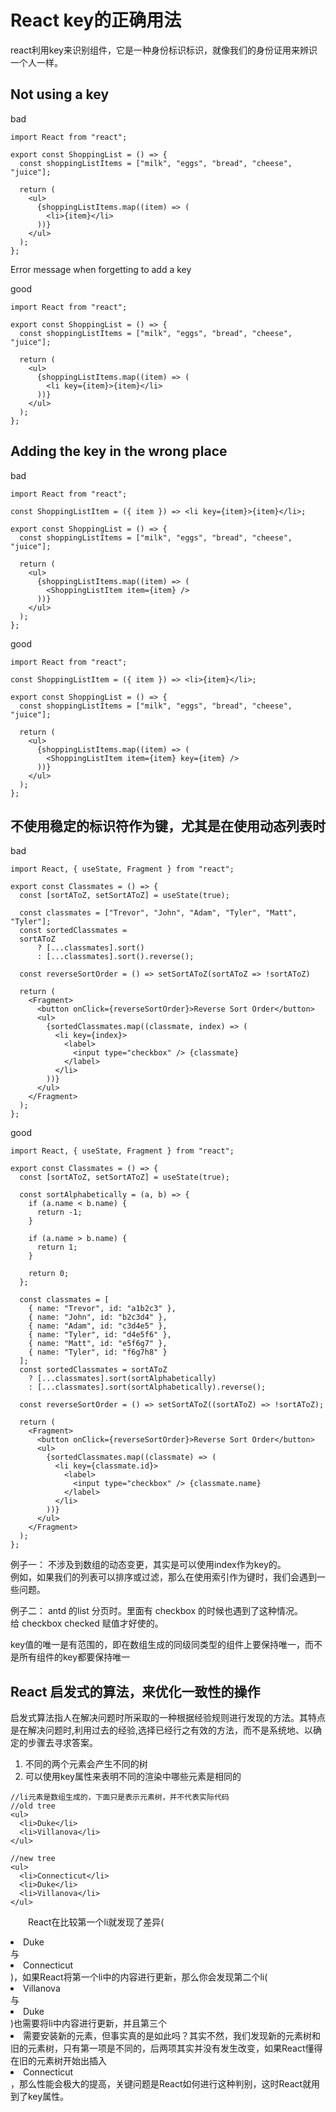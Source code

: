 # React key的正确用法

react利用key来识别组件，它是一种身份标识标识，就像我们的身份证用来辨识一个人一样。

## Not using a key

bad
```
import React from "react";

export const ShoppingList = () => {
  const shoppingListItems = ["milk", "eggs", "bread", "cheese", "juice"];

  return (
    <ul>
      {shoppingListItems.map((item) => (
        <li>{item}</li>
      ))}
    </ul>
  );
};

```

Error message when forgetting to add a key


good

```
import React from "react";

export const ShoppingList = () => {
  const shoppingListItems = ["milk", "eggs", "bread", "cheese", "juice"];

  return (
    <ul>
      {shoppingListItems.map((item) => (
        <li key={item}>{item}</li>
      ))}
    </ul>
  );
};

```

## Adding the key in the wrong place

bad
```
import React from "react";

const ShoppingListItem = ({ item }) => <li key={item}>{item}</li>;

export const ShoppingList = () => {
  const shoppingListItems = ["milk", "eggs", "bread", "cheese", "juice"];

  return (
    <ul>
      {shoppingListItems.map((item) => (
        <ShoppingListItem item={item} />
      ))}
    </ul>
  );
};
```

good

```
import React from "react";

const ShoppingListItem = ({ item }) => <li>{item}</li>;

export const ShoppingList = () => {
  const shoppingListItems = ["milk", "eggs", "bread", "cheese", "juice"];

  return (
    <ul>
      {shoppingListItems.map((item) => (
        <ShoppingListItem item={item} key={item} />
      ))}
    </ul>
  );
};

```


## 不使用稳定的标识符作为键，尤其是在使用动态列表时

bad

```
import React, { useState, Fragment } from "react";

export const Classmates = () => {
  const [sortAToZ, setSortAToZ] = useState(true);

  const classmates = ["Trevor", "John", "Adam", "Tyler", "Matt", "Tyler"];
  const sortedClassmates =
  sortAToZ
      ? [...classmates].sort()
      : [...classmates].sort().reverse();

  const reverseSortOrder = () => setSortAToZ(sortAToZ => !sortAToZ)

  return (
    <Fragment>
      <button onClick={reverseSortOrder}>Reverse Sort Order</button>
      <ul>
        {sortedClassmates.map((classmate, index) => (
          <li key={index}>
            <label>
              <input type="checkbox" /> {classmate}
            </label>
          </li>
        ))}
      </ul>
    </Fragment>
  );
};
```


good

```
import React, { useState, Fragment } from "react";

export const Classmates = () => {
  const [sortAToZ, setSortAToZ] = useState(true);

  const sortAlphabetically = (a, b) => {
    if (a.name < b.name) {
      return -1;
    }

    if (a.name > b.name) {
      return 1;
    }

    return 0;
  };

  const classmates = [
    { name: "Trevor", id: "a1b2c3" },
    { name: "John", id: "b2c3d4" },
    { name: "Adam", id: "c3d4e5" },
    { name: "Tyler", id: "d4e5f6" },
    { name: "Matt", id: "e5f6g7" },
    { name: "Tyler", id: "f6g7h8" }
  ];
  const sortedClassmates = sortAToZ
    ? [...classmates].sort(sortAlphabetically)
    : [...classmates].sort(sortAlphabetically).reverse();

  const reverseSortOrder = () => setSortAToZ((sortAToZ) => !sortAToZ);

  return (
    <Fragment>
      <button onClick={reverseSortOrder}>Reverse Sort Order</button>
      <ul>
        {sortedClassmates.map((classmate) => (
          <li key={classmate.id}>
            <label>
              <input type="checkbox" /> {classmate.name}
            </label>
          </li>
        ))}
      </ul>
    </Fragment>
  );
};

```

例子一： 
不涉及到数组的动态变更，其实是可以使用index作为key的。  
例如，如果我们的列表可以排序或过滤，那么在使用索引作为键时，我们会遇到一些问题。

例子二： 
antd 的list 分页时。里面有 checkbox 的时候也遇到了这种情况。  
给 checkbox checked 赋值才好使的。


key值的唯一是有范围的，即在数组生成的同级同类型的组件上要保持唯一，而不是所有组件的key都要保持唯一


## React 启发式的算法，来优化一致性的操作

启发式算法指人在解决问题时所采取的一种根据经验规则进行发现的方法。其特点是在解决问题时,利用过去的经验,选择已经行之有效的方法，而不是系统地、以确定的步骤去寻求答案。


1. 不同的两个元素会产生不同的树
2. 可以使用key属性来表明不同的渲染中哪些元素是相同的

```
//li元素是数组生成的，下面只是表示元素树，并不代表实际代码
//old tree
<ul>
  <li>Duke</li>
  <li>Villanova</li>
</ul>

//new tree
<ul>
  <li>Connecticut</li>
  <li>Duke</li>
  <li>Villanova</li>
</ul>

```

　　React在比较第一个li就发现了差异(<li>Duke</li>与<li>Connecticut</li>)，如果React将第一个li中的内容进行更新，那么你会发现第二个li(<li>Villanova</li>与<li>Duke</li>)也需要将li中内容进行更新，并且第三个<li>需要安装新的元素，但事实真的是如此吗？其实不然，我们发现新的元素树和旧的元素树，只有第一项是不同的，后两项其实并没有发生改变，如果React懂得在旧的元素树开始出插入<li>Connecticut</li>，那么性能会极大的提高，关键问题是React如何进行这种判别，这时React就用到了key属性。




